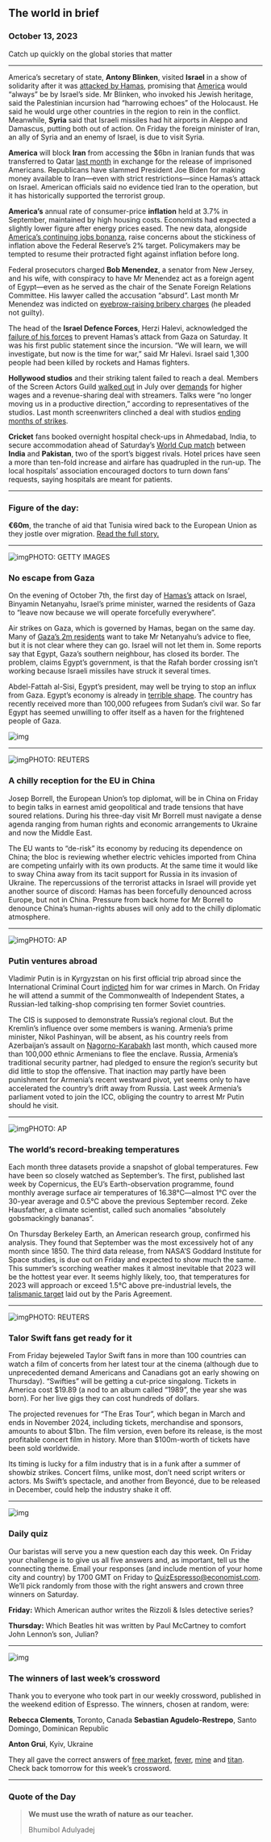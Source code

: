 ## The world in brief

### October 13, 2023

Catch up quickly on the global stories that matter



------



America’s secretary of state, **Antony Blinken**, visited **Israel** in a show of solidarity after it was [attacked by Hamas](https://www.economist.com/middle-east-and-africa/2023/10/07/israel-reels-as-hamas-launches-a-spectacular-and-bloody-offensive), promising that [America](https://www.economist.com/united-states/2023/10/09/hamass-carnage-upends-joe-bidens-plans-for-the-middle-east) would “always” be by Israel’s side. Mr Blinken, who invoked his Jewish heritage, said the Palestinian incursion had “harrowing echoes” of the Holocaust. He said he would urge other countries in the region to rein in the conflict. Meanwhile, **Syria** said that Israeli missiles had hit airports in Aleppo and Damascus, putting both out of action. On Friday the foreign minister of Iran, an ally of Syria and an enemy of Israel, is due to visit Syria.

**America** will block **Iran** from accessing the $6bn in Iranian funds that was transferred to Qatar [last month](https://www.economist.com/middle-east-and-africa/2023/09/18/irans-6bn-hostage-deal-is-part-of-a-broader-diplomatic-strategy) in exchange for the release of imprisoned Americans. Republicans have slammed President Joe Biden for making money available to Iran—even with strict restrictions—since Hamas’s attack on Israel. American officials said no evidence tied Iran to the operation, but it has historically supported the terrorist group.

**America’s** annual rate of consumer-price **inflation** held at 3.7% in September, maintained by high housing costs. Economists had expected a slightly lower figure after energy prices eased. The new data, alongside [America’s continuing jobs bonanza](https://www.economist.com/finance-and-economics/2023/10/06/a-jobs-bonanza-stirs-fears-the-american-economy-is-overheating), raise concerns about the stickiness of inflation above the Federal Reserve’s 2% target. Policymakers may be tempted to resume their protracted fight against inflation before long.

Federal prosecutors charged **Bob Menendez**, a senator from New Jersey, and his wife, with conspiracy to have Mr Menendez act as a foreign agent of Egypt—even as he served as the chair of the Senate Foreign Relations Committee. His lawyer called the accusation “absurd”. Last month Mr Menendez was indicted on [eyebrow-raising bribery charges](https://www.economist.com/united-states/2023/09/28/bob-menendezs-indictment-is-colourful-even-by-jersey-standards) (he pleaded not guilty).

The head of the **Israel Defence Forces**, Herzi Halevi, acknowledged the [failure of his forces](https://www.economist.com/middle-east-and-africa/2023/10/09/hamass-attack-was-an-israeli-intelligence-failure-on-multiple-fronts) to prevent Hamas’s attack from Gaza on Saturday. It was his first public statement since the incursion. “We will learn, we will investigate, but now is the time for war,” said Mr Halevi. Israel said 1,300 people had been killed by rockets and Hamas fighters.

**Hollywood studios** and their striking talent failed to reach a deal. Members of the Screen Actors Guild [walked out](https://www.economist.com/business/2023/07/19/hollywoods-blockbuster-strike-may-become-a-flop) in July over [demands](https://www.economist.com/united-states/2023/07/14/an-all-out-strike-brings-hollywood-to-a-halt) for higher wages and a revenue-sharing deal with streamers. Talks were “no longer moving us in a productive direction,” according to representatives of the studios. Last month screenwriters clinched a deal with studios [ending months of strikes](https://www.economist.com/business/2023/09/25/hollywoods-strike-enters-its-final-act-as-writers-reach-a-deal).

**Cricket** fans booked overnight hospital check-ups in Ahmedabad, India, to secure accommodation ahead of Saturday’s [World Cup match](https://www.economist.com/asia/2023/10/04/narendra-modi-has-seized-and-politicised-indian-cricket) between **India** and **Pakistan**, two of the sport’s biggest rivals. Hotel prices have seen a more than ten-fold increase and airfare has quadrupled in the run-up. The local hospitals’ association encouraged doctors to turn down fans’ requests, saying hospitals are meant for patients.



------



### Figure of the day: 

**€60m**, the tranche of aid that Tunisia wired back to the European Union as they jostle over migration. [Read the full story.](https://www.economist.com/europe/2023/10/12/the-eus-endless-search-for-a-migration-fix)



------



![img](https://niceboy.online/insight/public/Espresso/PHOTOS/20231014_dap341.jpg)PHOTO: GETTY IMAGES

### No escape from Gaza

On the evening of October 7th, the first day of [Hamas’s](https://www.economist.com/the-economist-explains/2023/10/10/how-powerful-is-hamas) attack on Israel, Binyamin Netanyahu, Israel’s prime minister, warned the residents of Gaza to “leave now because we will operate forcefully everywhere”.

Air strikes on Gaza, which is governed by Hamas, began on the same day. Many of [Gaza’s 2m residents](https://www.economist.com/1843/2023/10/10/people-in-gaza-hate-the-night-all-they-can-see-are-explosions) want to take Mr Netanyahu’s advice to flee, but it is not clear where they can go. Israel will not let them in. Some reports say that Egypt, Gaza’s southern neighbour, has closed its border. The problem, claims Egypt’s government, is that the Rafah border crossing isn’t working because Israeli missiles have struck it several times.

Abdel-Fattah al-Sisi, Egypt’s president, may well be trying to stop an influx from Gaza. Egypt’s economy is already in [terrible shape](https://www.economist.com/middle-east-and-africa/2023/10/03/egypts-rushed-election-shows-abdel-fattah-al-sisi-is-nervous). The country has recently received more than 100,000 refugees from Sudan’s civil war. So far Egypt has seemed unwilling to offer itself as a haven for the frightened people of Gaza.

![img](https://niceboy.online/insight/public/Espresso/PHOTOS/20231014_DAC040.jpg)



------



![img](https://niceboy.online/insight/public/Espresso/PHOTOS/20231014_dap334.jpg)PHOTO: REUTERS

### A chilly reception for the EU in China

Josep Borrell, the European Union’s top diplomat, will be in China on Friday to begin talks in earnest amid geopolitical and trade tensions that have soured relations. During his three-day visit Mr Borrell must navigate a dense agenda ranging from human rights and economic arrangements to Ukraine and now the Middle East.

The EU wants to “de-risk” its economy by reducing its dependence on China; the bloc is reviewing whether electric vehicles imported from China are competing unfairly with its own products. At the same time it would like to sway China away from its tacit support for Russia in its invasion of Ukraine. The repercussions of the terrorist attacks in Israel will provide yet another source of discord: Hamas has been forcefully denounced across Europe, but not in China. Pressure from back home for Mr Borrell to denounce China’s human-rights abuses will only add to the chilly diplomatic atmosphere.



------



![img](https://niceboy.online/insight/public/Espresso/PHOTOS/20231014_dap338.jpg)PHOTO: AP

### Putin ventures abroad

Vladimir Putin is in Kyrgyzstan on his first official trip abroad since the International Criminal Court [indicted](https://www.economist.com/the-economist-explains/2023/04/14/why-russia-is-deporting-ukrainian-children) him for war crimes in March. On Friday he will attend a summit of the Commonwealth of Independent States, a Russian-led talking-shop comprising ten former Soviet countries.

The CIS is supposed to demonstrate Russia’s regional clout. But the Kremlin’s influence over some members is waning. Armenia’s prime minister, Nikol Pashinyan, will be absent, as his country reels from Azerbaijan’s assault on [Nagorno-Karabakh](https://www.economist.com/leaders/2023/09/28/a-humanitarian-disaster-is-under-way-in-nagorno-karabakh) last month, which caused more than 100,000 ethnic Armenians to flee the enclave. Russia, Armenia’s traditional security partner, had pledged to ensure the region’s security but did little to stop the offensive. That inaction may partly have been punishment for Armenia’s recent westward pivot, yet seems only to have accelerated the country’s drift away from Russia. Last week Armenia’s parliament voted to join the ICC, obliging the country to arrest Mr Putin should he visit.



------



![img](https://niceboy.online/insight/public/Espresso/PHOTOS/20231014_dap335.jpg)PHOTO: AP

### The world’s record-breaking temperatures

Each month three datasets provide a snapshot of global temperatures. Few have been so closely watched as September’s. The first, published last week by Copernicus, the EU’s Earth-observation programme, found monthly average surface air temperatures of 16.38°C—almost 1°C over the 30-year average and 0.5°C above the previous September record. Zeke Hausfather, a climate scientist, called such anomalies “absolutely gobsmackingly bananas”.

On Thursday Berkeley Earth, an American research group, confirmed his analysis. They found that September was the most excessively hot of any month since 1850. The third data release, from NASA’S Goddard Institute for Space studies, is due out on Friday and expected to show much the same. This summer’s scorching weather makes it almost inevitable that 2023 will be the hottest year ever. It seems highly likely, too, that temperatures for 2023 will approach or exceed 1.5°C above pre-industrial levels, the [talismanic target](https://www.economist.com/interactive/interactive/briefing/2022/11/05/the-world-is-going-to-miss-the-totemic-1-5c-climate-target) laid out by the Paris Agreement.



------



![img](https://niceboy.online/insight/public/Espresso/PHOTOS/20231014_dap333.jpg)PHOTO: REUTERS

### Talor Swift fans get ready for it

From Friday bejeweled Taylor Swift fans in more than 100 countries can watch a film of concerts from her latest tour at the cinema (although due to unprecedented demand Americans and Canadians got an early showing on Thursday). “Swifties” will be getting a cut-price singalong. Tickets in America cost $19.89 (a nod to an album called “1989”, the year she was born). For her live gigs they can cost hundreds of dollars.

The projected revenues for “The Eras Tour”, which began in March and ends in November 2024, including tickets, merchandise and sponsors, amounts to about $1bn. The film version, even before its release, is the most profitable concert film in history. More than $100m-worth of tickets have been sold worldwide.

Its timing is lucky for a film industry that is in a funk after a summer of showbiz strikes. Concert films, unlike most, don’t need script writers or actors. Ms Swift’s spectacle, and another from Beyoncé, due to be released in December, could help the industry shake it off.



------



![img](https://niceboy.online/insight/public/Espresso/PHOTOS/QuizNEW_37_91.jpeg)

### Daily quiz

Our baristas will serve you a new question each day this week. On Friday your challenge is to give us all five answers and, as important, tell us the connecting theme. Email your responses (and include mention of your home city and country) by 1700 GMT on Friday to [QuizEspresso@economist.com](https://mail.google.com/mail/?view=cm&fs=1&tf=1&to=QuizEspresso@economist.com). We’ll pick randomly from those with the right answers and crown three winners on Saturday.

**Friday:** Which American author writes the Rizzoli & Isles detective series?

**Thursday:** Which Beatles hit was written by Paul McCartney to comfort John Lennon’s son, Julian?



------



![img](https://niceboy.online/insight/public/Espresso/PHOTOS/EspressoCrossword_44.jpg)

### The winners of last week’s crossword

Thank you to everyone who took part in our weekly crossword, published in the weekend edition of Espresso. The winners, chosen at random, were:

**Rebecca Clements**, Toronto, Canada
**Sebastian Agudelo-Restrepo**, Santo Domingo, Dominican Republic

**Anton Grui**, Kyiv, Ukraine

They all gave the correct answers of [free market](https://www.economist.com/leaders/2023/10/05/are-free-markets-history), [fever](https://www.economist.com/leaders/2023/10/05/in-an-ugly-world-vaccines-are-a-beautiful-gift-worth-honouring), [mine](https://www.economist.com/science-and-technology/2023/10/04/how-plundered-gaulish-silver-ended-up-in-roman-coins) and [titan](https://www.economist.com/culture/2023/10/03/decoding-sam-bankman-fried-alleged-titan-of-crypto-conmen). Check back tomorrow for this week’s crossword.



------



### Quote of the Day

> **We must use the wrath of nature as our teacher.**
>
> Bhumibol Adulyadej





